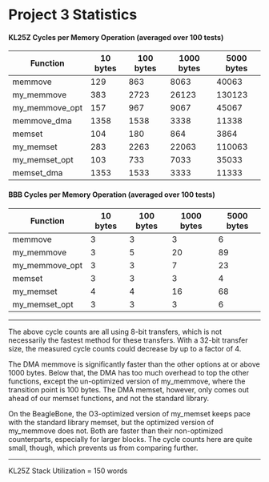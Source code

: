 # Project 3 Statistics

#### KL25Z Cycles per Memory Operation (averaged over 100 tests)
Function       | 10 bytes | 100 bytes | 1000 bytes | 5000 bytes
-------------- | -------- | --------- | ---------- | ----------
memmove        | 129      | 863       | 8063       | 40063
my_memmove     | 383      | 2723      | 26123      | 130123
my_memmove_opt | 157      | 967       | 9067       | 45067
memmove_dma    | 1358     | 1538      | 3338       | 11338
memset         | 104      | 180       | 864        | 3864
my_memset      | 283      | 2263      | 22063      | 110063
my_memset_opt  | 103      | 733       | 7033       | 35033
memset_dma     | 1353     | 1533      | 3333       | 11333

#### BBB Cycles per Memory Operation (averaged over 100 tests)
Function       | 10 bytes | 100 bytes | 1000 bytes | 5000 bytes
-------------- | -------- | --------- | ---------- | ----------
memmove        | 3        | 3         | 3          | 6
my_memmove     | 3        | 5         | 20         | 89
my_memmove_opt | 3        | 3         | 7          | 23
memset         | 3        | 3         | 3          | 4
my_memset      | 4        | 4         | 16         | 68
my_memset_opt  | 3        | 3         | 3          | 6

---

The above cycle counts are all using 8-bit transfers, which is not necessarily the fastest method for these transfers.
With a 32-bit transfer size, the measured cycle counts could decrease by up to a factor of 4.

The DMA memmove is significantly faster than the other options at or above 1000 bytes. Below that, the DMA has too much
overhead to top the other functions, except the un-optimized version of my_memmove, where the transition point is 100 bytes.
The DMA memset, however, only comes out ahead of our memset functions, and not the standard library.

On the BeagleBone, the O3-optimized version of my_memset keeps pace with the standard library memset, but the optimized version of
my_memmove does not. Both are faster than their non-optimized counterparts, especially for larger blocks. The cycle counts
here are quite small, though, which prevents us from comparing further.

---

KL25Z Stack Utilization = 150 words
